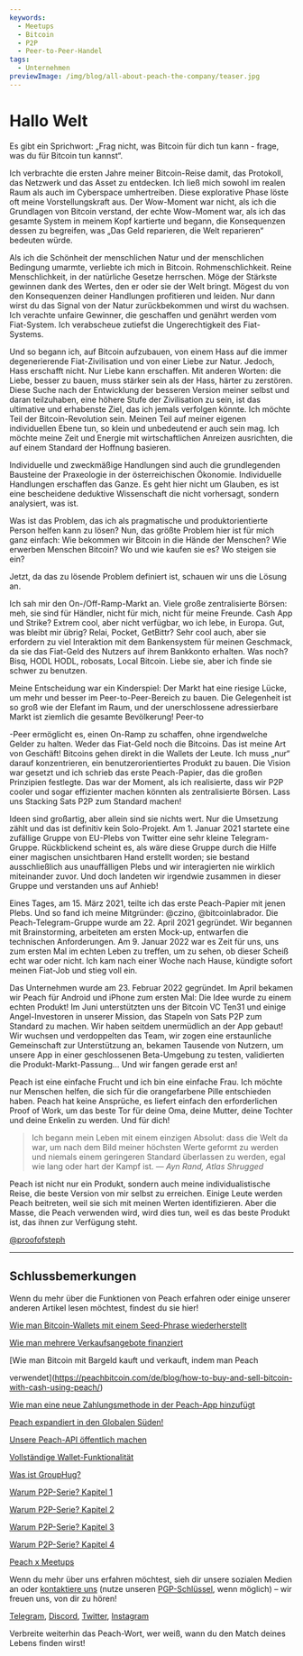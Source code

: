 ```yaml
---
keywords:
  - Meetups
  - Bitcoin
  - P2P
  - Peer-to-Peer-Handel
tags:
  - Unternehmen
previewImage: /img/blog/all-about-peach-the-company/teaser.jpg
---
```


# Hallo Welt

Es gibt ein Sprichwort: „Frag nicht, was Bitcoin für dich tun kann - frage, was du für Bitcoin tun kannst“.

Ich verbrachte die ersten Jahre meiner Bitcoin-Reise damit, das
Protokoll, das Netzwerk und das Asset zu entdecken. Ich ließ mich sowohl im realen Raum als auch im Cyberspace umhertreiben. Diese explorative Phase löste oft meine Vorstellungskraft aus. Der Wow-Moment war nicht, als ich die Grundlagen von Bitcoin verstand, der echte Wow-Moment war, als ich das gesamte System in meinem Kopf kartierte und begann, die Konsequenzen dessen zu begreifen, was „Das Geld reparieren, die Welt reparieren“ bedeuten würde.

Als ich die Schönheit der menschlichen Natur und der menschlichen Bedingung umarmte,
verliebte ich mich in Bitcoin. Rohmenschlichkeit. Reine Menschlichkeit, in der
natürliche Gesetze herrschen. Möge der Stärkste gewinnen dank des Wertes, den er oder
sie der Welt bringt. Mögest du von den
Konsequenzen deiner Handlungen profitieren und leiden. Nur dann wirst du das Signal
von der Natur zurückbekommen und wirst du wachsen. Ich verachte unfaire Gewinner, die geschaffen und genährt werden vom Fiat-System. Ich verabscheue zutiefst die Ungerechtigkeit des
Fiat-Systems.

Und so begann ich, auf Bitcoin aufzubauen, von einem Hass auf die immer
degenerierende Fiat-Zivilisation und von einer Liebe zur Natur.
Jedoch, Hass erschafft nicht. Nur Liebe kann erschaffen. Mit anderen Worten:
die Liebe, besser zu bauen, muss stärker sein als der Hass, härter zu zerstören. Diese Suche nach der Entwicklung der besseren Version meiner selbst und
daran teilzuhaben, eine höhere Stufe der Zivilisation zu sein, ist das ultimative und erhabenste Ziel, das ich jemals verfolgen könnte. Ich möchte Teil der
Bitcoin-Revolution sein. Meinen Teil auf meiner eigenen individuellen Ebene tun, so klein
und unbedeutend er auch sein mag. Ich möchte meine Zeit und Energie
mit wirtschaftlichen Anreizen ausrichten, die auf einem Standard der Hoffnung basieren.

Individuelle und zweckmäßige Handlungen sind auch die grundlegenden Bausteine
der Praxeologie in der österreichischen Ökonomie. Individuelle Handlungen erschaffen das
Ganze. Es geht hier nicht um Glauben, es ist eine bescheidene deduktive Wissenschaft
die nicht vorhersagt, sondern analysiert, was ist.

Was ist das Problem, das ich als pragmatische und produktorientierte Person helfen kann zu lösen?
Nun, das größte Problem hier ist für mich ganz einfach:
Wie bekommen wir Bitcoin in die Hände der Menschen?
Wie erwerben Menschen Bitcoin?
Wo und wie kaufen sie es?
Wo steigen sie ein?

Jetzt, da das zu lösende Problem definiert ist, schauen wir uns die Lösung an.

Ich sah mir den On-/Off-Ramp-Markt an. Viele große zentralisierte
Börsen: meh, sie sind für Händler, nicht für mich, nicht für meine Freunde.
Cash App und Strike? Extrem cool, aber nicht verfügbar, wo ich lebe,
in Europa. Gut, was bleibt mir übrig? Relai, Pocket, GetBittr? Sehr
cool auch, aber sie erfordern zu viel Interaktion mit dem Bankensystem für meinen Geschmack, da sie das Fiat-Geld des Nutzers auf ihrem
Bankkonto erhalten. Was noch? Bisq, HODL HODL, robosats, Local
Bitcoin. Liebe sie, aber ich finde sie schwer zu benutzen.

Meine Entscheidung war ein Kinderspiel: Der Markt hat eine riesige Lücke, um
mehr und besser im Peer-to-Peer-Bereich zu bauen. Die
Gelegenheit ist so groß wie der Elefant im Raum, und der unerschlossene
adressierbare Markt ist ziemlich die gesamte Bevölkerung!
Peer-to

-Peer ermöglicht es, einen On-Ramp zu schaffen, ohne irgendwelche
Gelder zu halten. Weder das Fiat-Geld noch die Bitcoins. Das ist meine Art von
Geschäft! Bitcoins gehen direkt in die Wallets der Leute. Ich muss „nur“
darauf konzentrieren, ein benutzerorientiertes Produkt zu bauen. Die Vision war gesetzt und ich
schrieb das erste Peach-Papier, das die großen Prinzipien festlegte. Das war der Moment, als ich realisierte, dass wir P2P cooler und sogar effizienter machen könnten als zentralisierte Börsen. Lass uns Stacking Sats P2P zum Standard machen!

Ideen sind großartig, aber allein sind sie nichts wert. Nur die Umsetzung
zählt und das ist definitiv kein Solo-Projekt. Am 1. Januar
2021 startete eine zufällige Gruppe von EU-Plebs von Twitter eine sehr kleine
Telegram-Gruppe. Rückblickend scheint es, als wäre diese Gruppe
durch die Hilfe einer magischen unsichtbaren Hand erstellt worden; sie bestand
ausschließlich aus unauffälligen Plebs und wir interagierten nie wirklich miteinander zuvor. Und doch landeten wir irgendwie zusammen in dieser
Gruppe und verstanden uns auf Anhieb!

Eines Tages, am 15. März 2021, teilte ich das erste Peach-Papier mit
jenen Plebs. Und so fand ich meine Mitgründer: @czino,
@bitcoinlabrador. Die Peach-Telegram-Gruppe wurde am 22. April
2021 gegründet. Wir begannen mit Brainstorming, arbeiteten am ersten Mock-up,
entwarfen die technischen Anforderungen. Am 9. Januar 2022 war es
Zeit für uns, uns zum ersten Mal im echten Leben zu treffen, um zu sehen, ob dieser Scheiß
echt war oder nicht. Ich kam nach einer Woche nach Hause, kündigte sofort meinen Fiat-Job und stieg voll ein.

Das Unternehmen wurde am 23. Februar 2022 gegründet. Im April bekamen wir
Peach für Android und iPhone zum ersten Mal: Die Idee wurde zu einem
echten Produkt! Im Juni unterstützten uns der Bitcoin VC Ten31 und einige Angel-Investoren in unserer Mission, das Stapeln von Sats P2P
zum Standard zu machen. Wir haben seitdem unermüdlich an der App gebaut!
Wir wuchsen und verdoppelten das Team, wir zogen eine erstaunliche
Gemeinschaft zur Unterstützung an, bekamen Tausende von Nutzern, um unsere App in
einer geschlossenen Beta-Umgebung zu testen, validierten die Produkt-Markt-Passung... Und wir
fangen gerade erst an!

Peach ist eine einfache Frucht und ich bin eine einfache Frau. Ich möchte nur
Menschen helfen, die sich für die orangefarbene Pille entschieden haben. Peach hat keine Ansprüche, es liefert einfach den erforderlichen Proof of Work, um das beste Tor für deine Oma, deine Mutter, deine Tochter und deine Enkelin zu werden.
Und für dich!

> Ich begann mein Leben mit einem einzigen Absolut: dass die Welt da war, um
> nach dem Bild meiner höchsten Werte geformt zu werden und niemals einem geringeren Standard überlassen zu werden, egal wie lang oder hart der Kampf ist.
> <cite>— Ayn Rand, Atlas Shrugged</cite>

Peach ist nicht nur ein Produkt, sondern auch meine individualistische Reise,
die beste Version von mir selbst zu erreichen. Einige Leute werden Peach beitreten,
weil sie sich mit meinen Werten identifizieren. Aber die Masse, die
Peach verwenden wird, wird dies tun, weil es das beste Produkt ist, das ihnen zur Verfügung steht.

[@proofofsteph](https://twitter.com/proofofsteph)

---

## Schlussbemerkungen

Wenn du mehr über die Funktionen von Peach erfahren oder einige unserer anderen Artikel lesen möchtest, findest du sie hier!

[Wie man Bitcoin-Wallets mit einem Seed-Phrase wiederherstellt](https://peachbitcoin.com/de/blog/how-to-restore-peach-wallet/)

[Wie man mehrere Verkaufsangebote finanziert](https://peachbitcoin.com/de/blog/funding-multiple-sell-offers/)

[Wie man Bitcoin mit Bargeld kauft und verkauft, indem man Peach

 verwendet](https://peachbitcoin.com/de/blog/how-to-buy-and-sell-bitcoin-with-cash-using-peach/)

[Wie man eine neue Zahlungsmethode in der Peach-App hinzufügt](https://peachbitcoin.com/de/blog/how-to-add-a-payment-method/)

[Peach expandiert in den Globalen Süden!](https://peachbitcoin.com/de/blog/peach-expands-to-the-global-south/)

[Unsere Peach-API öffentlich machen](https://peachbitcoin.com/de/blog/making-our-peach-api-public/)

[Vollständige Wallet-Funktionalität](https://peachbitcoin.com/de/blog/full-wallet-functionality/)

[Was ist GroupHug?](https://peachbitcoin.com/de/blog/group-hug/)

[Warum P2P-Serie? Kapitel 1](https://peachbitcoin.com/de/blog/why-p2p-chapter-1/)

[Warum P2P-Serie? Kapitel 2](https://peachbitcoin.com/de/blog/why-p2p-chapter-2/)

[Warum P2P-Serie? Kapitel 3](https://peachbitcoin.com/de/blog/why-p2p-chapter-3-circular-economies/)

[Warum P2P-Serie? Kapitel 4](https://peachbitcoin.com/de/blog/why-p2p-chapter-4-chains-of-trust/)

[Peach x Meetups](https://peachbitcoin.com/de/blog/peach-for-meetups/)

Wenn du mehr über uns erfahren möchtest, sieh dir unsere sozialen Medien an oder [kontaktiere uns](mailto:hello@peachbitcoin.com) (nutze unseren [PGP-Schlüssel](https://keys.openpgp.org/vks/v1/by-fingerprint/48339A19645E2E53488E0E5479E1B270FACD1BD2), wenn möglich) – wir freuen uns, von dir zu hören!

[Telegram](https://t.me/+GkOW1J-ixBBkZWRk), [Discord](https://discord.gg/ypeHz3SW54), [Twitter](https://twitter.com/peachbitcoin), [Instagram](https://instagram.com/peachbitcoin)

Verbreite weiterhin das Peach-Wort, wer weiß, wann du den Match deines Lebens finden wirst!
